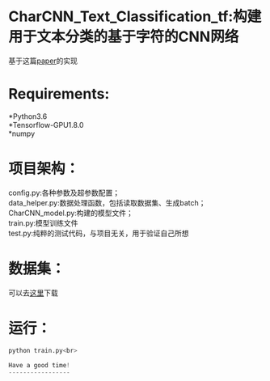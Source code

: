CharCNN_Text_Classification_tf:构建用于文本分类的基于字符的CNN网络
===============================================================
基于这篇[paper](https://arxiv.org/abs/1509.01626)的实现

Requirements:
==============
*Python3.6<br>
*Tensorflow-GPU1.8.0<br>
*numpy<br>

项目架构：
========
config.py:各种参数及超参数配置；<br>
data_helper.py:数据处理函数，包括读取数据集、生成batch；<br>
CharCNN_model.py:构建的模型文件；<br>
train.py:模型训练文件<br>
test.py:纯粹的测试代码，与项目无关，用于验证自己所想<br>

数据集：
=======
可以去[这里](https://github.com/Irvinglove/char-CNN-text-classification-tensorflow/tree/master/data/ag_news_csv)下载

运行：
=====
```python
python train.py<br>

Have a good time!
-----------------
